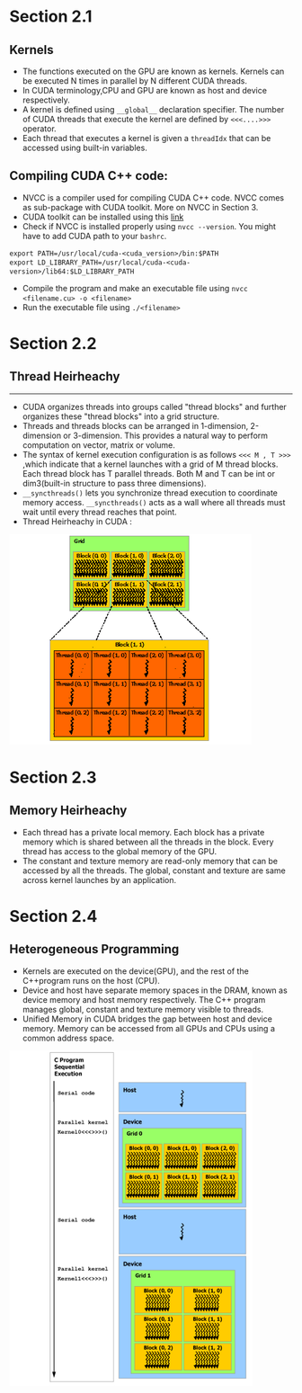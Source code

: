 # Section 2.1
## Kernels

- The functions executed on the GPU are known as kernels. Kernels can be executed N times in parallel by N different CUDA threads.
- In CUDA terminology,CPU and GPU are known as host and device respectively.
- A kernel is defined using `__global__` declaration specifier. The number of CUDA threads that execute the kernel are defined by `<<<....>>>` operator.
- Each thread that executes a kernel is given a `threadIdx` that can be accessed using built-in variables.

## Compiling CUDA C++ code:

- NVCC is a compiler used for compiling CUDA C++ code. NVCC comes as sub-package with CUDA toolkit. More on NVCC in Section 3. 
- CUDA toolkit can be installed using this [link](https://docs.nvidia.com/cuda/#installation-guides)
- Check if NVCC is installed properly using `nvcc --version`. You might have to add CUDA path to your `bashrc`.
```
export PATH=/usr/local/cuda-<cuda_version>/bin:$PATH
export LD_LIBRARY_PATH=/usr/local/cuda-<cuda-version>/lib64:$LD_LIBRARY_PATH
```
- Compile the program and make an executable file using ` nvcc <filename.cu> -o <filename> ` 
- Run the executable file using `./<filename>`
# Section 2.2
## Thread Heirheachy
-------
- CUDA organizes threads into groups called "thread blocks" and further organizes these "thread blocks" into a grid structure.
- Threads and threads blocks can be arranged in  1-dimension, 2-dimension or 3-dimension. This provides a natural way to perform computation on vector, matrix or volume.
- The syntax of kernel execution configuration is as follows
`<<< M , T >>>` ,which indicate that a kernel launches with a grid of M thread blocks. Each thread block has T parallel threads. Both M and T can be int or dim3(built-in structure to pass three dimensions).
- `__syncthreads()`  lets you synchronize thread execution to coordinate memory access. `__syncthreads()` acts as a wall where all threads must wait until every thread reaches that point.
- Thread Heirheachy in CUDA :

 ![grid of thread blocks](./images/grid-of-thread-blocks.png)
 # Section 2.3
## Memory Heirheachy

- Each thread has a private local memory. Each block has a private memory which is shared between all the threads in the block. Every thread has access to the global memory of the GPU. 
- The constant and texture memory are read-only memory that can be accessed by all the threads. The global, constant and texture are same across kernel launches by an application.
# Section 2.4
## Heterogeneous Programming 

- Kernels are executed on the device(GPU), and the rest of the C++program runs on the host (CPU).
- Device and host have separate memory spaces in the DRAM, known as device memory and host memory respectively. The C++ program manages global, constant and texture memory visible to threads.
- Unified Memory in CUDA bridges the gap between host and device memory. Memory can be accessed from all GPUs and CPUs using a common address space.

 ![heterogeneous-programming](./images/heterogeneous-programming.png)

